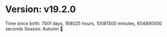 # Version: v19.2.0
Time since birth: 7001 days, 168025 hours, 10081500 minutes, 604890000 seconds
Season: Autumn 🍁
